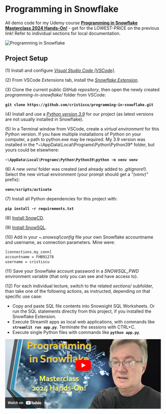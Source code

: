 # Programming in Snowflake

All demo code for my Udemy course [**Programming in Snowflake Masterclass 2024 Hands-On!**](https://www.udemy.com/course/programming-in-snowflake/?couponCode=LOWEST-PRICE) - get for the LOWEST-PRICE on the previous link! Refer to individual sections for local documentation.

![Programming in Snowflake](https://miro.medium.com/v2/resize:fit:1100/format:webp/1*KCcJh0zyRqKnc4NzFckiYw.png)

## Project Setup

(1) Install and configure [*Visual Studio Code (VSCode)*](https://code.visualstudio.com/).  

(2) From VSCode *Extensions* tab, install the [*Snowflake Extension*](https://docs.snowflake.com/en/user-guide/vscode-ext).  

(3) Clone the current public *GitHub repository*, then open the newly created *programming-in-snowflake/* folder from VSCode:  

**`git clone https://github.com/cristiscu/programming-in-snowflake.git`**

(4) Install and use a [*Python version 3.9*](https://www.python.org/downloads/release/python-390/) for our project (as latest versions are not usually installed in Snowflake).  

(5) In a Terminal window from VSCode, create a *virtual environment* for this Python version. If you have multiple installations of Python on your computer, a path to python.exe may be required. My 3.9 version was installed in the *~\AppData\Local\Programs\Python\Python39\* folder, but yours could be elsewhere:  

**`~\AppData\Local\Programs\Python\Python39\python -m venv venv`**  

(6) A new *venv/* folder was created (and already added to *.gitignore*!). Select the new virtual environment (your prompt should get a *"(venv)"* prefix):  

**`venv/scripts/activate`**  

(7) Install all Python dependencies for this project with:  

**`pip install -r requirements.txt`**

(8) [Install SnowCD](https://developers.snowflake.com/snowcd/).  

(9) [Install SnowSQL](https://docs.snowflake.com/en/user-guide/snowsql-install-config).  

(10) Add in your *~\.snowsql\config* file your own Snowflake accountname and username, as connection parameters. Mine were:  
```
[connections.my_conn]
accountname = FHB91278
username = cristiscu
```

(11) Save your Snowflake account password in a *SNOWSQL_PWD* environment variable (that only you can see and have access to).  

(12) For each individual lecture, switch to the related *sections/* subfolder, than take one of the following actions, as instructed, depending on that specific use case:

* Copy and paste SQL file contents into Snowsight SQL Worksheets. Or run the SQL statements directly from this project, if you installed the Snowflake Extension.
* Execute Streamlit apps as local web applications, with commands like **`streamlit run app.py`**. Terminate the sessions with CTRL+C.
* Execute single Python files with commands like **`python app.py`**.

[![Promo Clip](.images/promo-clip.png)](https://youtu.be/H4oT7P6vmKk)
